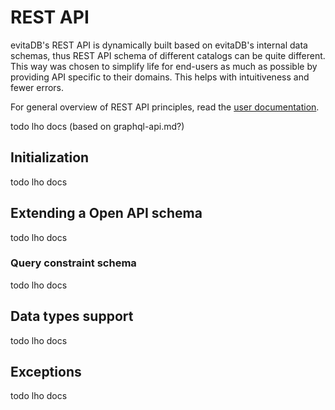 # REST API

evitaDB's REST API is dynamically built based on evitaDB's internal data schemas, thus REST API schema of different
catalogs can be quite different. This way was chosen to simplify life for end-users as much as possible by providing
API specific to their domains. This helps with intuitiveness and fewer errors.

For general overview of REST API principles, read the [user documentation](../../user/en/use/connectors/rest.md).

todo lho docs (based on graphql-api.md?)

## Initialization

todo lho docs

## Extending a Open API schema

todo lho docs

### Query constraint schema

todo lho docs

## Data types support

todo lho docs

## Exceptions

todo lho docs

